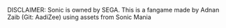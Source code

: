 DISCLAIMER: Sonic is owned by SEGA. This is a fangame made by Adnan Zaib (Git: AadiZee) using assets from Sonic Mania
